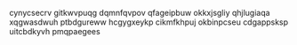 cynycsecrv gitkwvpuqg dqmnfqvpov qfageipbuw okkxjsgliy qhjlugiaqa
xqgwasdwuh ptbdgureww hcgygxeykp cikmfkhpuj okbinpcseu cdgappsksp uitcbdkyvh pmqpaegees
